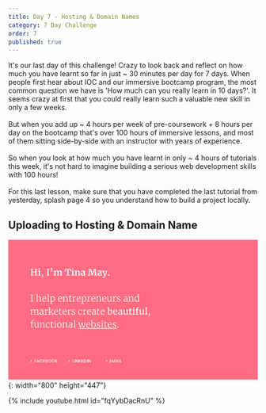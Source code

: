 ```yaml
---
title: Day 7 - Hosting & Domain Names
category: 7 Day Challenge
order: 7
published: true
---
```


It's our last day of this challenge\! Crazy to look back and reflect on how much you have learnt so far in just ~ 30 minutes per day for 7 days. When people first hear about IOC and our immersive bootcamp program, the most common question we have is 'How much can you really learn in 10 days?'. It seems crazy at first that you could really learn such a valuable new skill in only a few weeks.&nbsp;<br><br>But when you add up ~ 4 hours per week of pre-coursework + 8 hours per day on the bootcamp that's over 100 hours of immersive lessons, and most of them sitting side-by-side with an instructor with years of experience.<br><br>So when you look at how much you have learnt in only ~ 4 hours of tutorials this week, it's not hard to imagine building a serious web development skills with 100 hours\!&nbsp;<br><br>For this last lesson, make sure that you have completed the last tutorial from yesterday, splash page 4 so you understand how to build a project locally.&nbsp;

## Uploading to Hosting & Domain Name

![](/uploads/simple.png){: width="800" height="447"}

{% include youtube.html id="fqYybDacRnU" %}